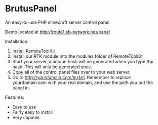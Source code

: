 BrutusPanel
===========

An easy-to-use PHP minecraft server control panel.

Demo located at http://route1.sb-network.net/panel

Installation: <br />
1. Install RemoteToolKit <br />
2. Install our RTK module into the modules folder of RemoteToolKit <br />
3. Start your server, a unique hash will be generated when you type /bp hash. This will only be generated once. <br />
4. Copy all of the control panel files over to your web server. <br />
5. Go to http://yourdomain.com/install. Remember to replace yourdomain.com with your real domain, and use the path you put the panel in.

Features:
- Easy to use
- Fairly easy to install
- Very capable

